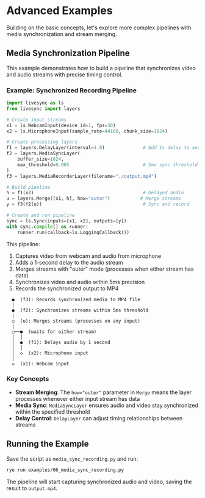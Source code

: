 # Advanced Examples

Building on the basic concepts, let's explore more complex pipelines with media synchronization and stream merging.

## Media Synchronization Pipeline

This example demonstrates how to build a pipeline that synchronizes video and audio streams with precise timing control.

### Example: Synchronized Recording Pipeline

```python
import livesync as ls
from livesync import layers

# Create input streams
x1 = ls.WebcamInput(device_id=1, fps=30)
x2 = ls.MicrophoneInput(sample_rate=44100, chunk_size=1024)

# Create processing layers
f1 = layers.DelayLayer(interval=1.0)              # Add 1s delay to audio
f2 = layers.MediaSyncLayer(
    buffer_size=1024,
    max_threshold=0.005                           # 5ms sync threshold
)
f3 = layers.MediaRecorderLayer(filename="./output.mp4")

# Build pipeline
h = f1(x2)                                        # Delayed audio
u = layers.Merge([x1, h], how="outer")           # Merge streams
y = f3(f2(u))                                     # Sync and record

# Create and run pipeline
sync = ls.Sync(inputs=[x1, x2], outputs=[y])
with sync.compile() as runner:
    runner.run(callback=ls.LoggingCallback())
```

This pipeline:

1. Captures video from webcam and audio from microphone
2. Adds a 1-second delay to the audio stream
3. Merges streams with "outer" mode (processes when either stream has data)
4. Synchronizes video and audio within 5ms precision
5. Records the synchronized output to MP4

```
  ●  (f3): Records synchronized media to MP4 file
  │
  ●  (f2): Synchronizes streams within 5ms threshold
  │
  ○  (u): Merges streams (processes on any input)
  │
  ○──●  (waits for either stream)
  │  │
  │  ●  (f1): Delays audio by 1 second
  │  │
  │  ◇  (x2): Microphone input
  │
  ◇  (x1): Webcam input
```

### Key Concepts

- **Stream Merging**: The `how="outer"` parameter in `Merge` means the layer processes whenever either input stream has data
- **Media Sync**: `MediaSyncLayer` ensures audio and video stay synchronized within the specified threshold
- **Delay Control**: `DelayLayer` can adjust timing relationships between streams

## Running the Example

Save the script as `media_sync_recording.py` and run:

```bash
rye run examples/06_media_sync_recording.py
```

The pipeline will start capturing synchronized audio and video, saving the result to `output.mp4`.
